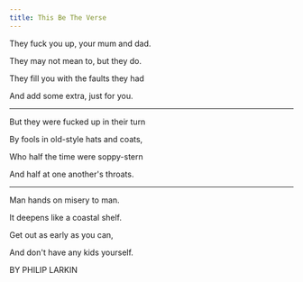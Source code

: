 ```yaml
---
title: This Be The Verse
---
```



They fuck you up, your mum and dad.  

They may not mean to, but they do.  

They fill you with the faults they had

And add some extra, just for you.

---

But they were fucked up in their turn

By fools in old-style hats and coats,  

Who half the time were soppy-stern

And half at one another's throats.

---

Man hands on misery to man.

It deepens like a coastal shelf.

Get out as early as you can,

And don't have any kids yourself.

BY PHILIP LARKIN
